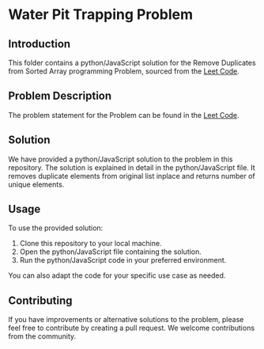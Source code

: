 # Water Pit Trapping Problem

## Introduction
This folder contains a python/JavaScript solution for the Remove Duplicates from Sorted Array programming Problem, sourced from the [Leet Code](https://leetcode.com/explore/interview/card/top-interview-questions-easy/92/array/727/).

## Problem Description
The problem statement for the Problem can be found in the [Leet Code](https://leetcode.com/explore/interview/card/top-interview-questions-easy/92/array/727/).

## Solution
We have provided a python/JavaScript solution to the problem in this repository. The solution is explained in detail in the python/JavaScript file. It removes duplicate elements from original list inplace and returns number of unique elements.

## Usage
To use the provided solution:

1. Clone this repository to your local machine.
2. Open the python/JavaScript file containing the solution.
3. Run the python/JavaScript code in your preferred environment.

You can also adapt the code for your specific use case as needed.

## Contributing
If you have improvements or alternative solutions to the problem, please feel free to contribute by creating a pull request. We welcome contributions from the community.

